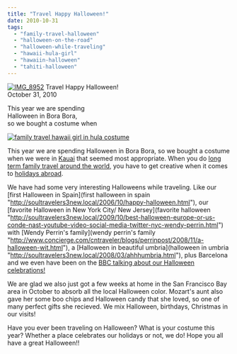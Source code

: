 ```yaml
---
title: "Travel Happy Halloween!"
date: 2010-10-31
tags: 
  - "family-travel-halloween"
  - "halloween-on-the-road"
  - "halloween-while-traveling"
  - "hawaii-hula-girl"
  - "hawaiin-halloween"
  - "tahiti-halloween"
---
```


 [![IMG_8952](https://pub-ac94b3f306b24c0dba4238943c97f2e1.r2.dev/6a00e5502a95078833013488786c14970c.jpg "IMG_8952")](https://pub-ac94b3f306b24c0dba4238943c97f2e1.r2.dev/6a00e5502a95078833013488786c14970c.jpg) Travel Happy Halloween!  
October 31, 2010

This year we are spending  
Halloween in Bora Bora,  
so we bought a costume when 

<!--more-->

[![family travel hawaii girl in hula costume](https://pub-ac94b3f306b24c0dba4238943c97f2e1.r2.dev/6a00e5502a950788330133f55882ed970b.jpg "family travel hawaii girl in hula costume")](https://pub-ac94b3f306b24c0dba4238943c97f2e1.r2.dev/6a00e5502a950788330133f55882ed970b.jpg)  
  
  

This year we are spending Halloween in Bora Bora, so we bought a costume when we were in [Kauai](kuaia  "http://soultravelers3new.local/2010/10/family-travel-kauai-hawaii-photo-luau-hawaiin-culture-napali-coast-sail-best-for-kids.html") that seemed most appropriate. When you do [long term family travel around the world,](long%20term%20family%20travel "http://soultravelers3new.local/2009/04/how-to-travel-the-world-as-a-digital-nomad-family.html") you have to get creative when it comes to [holidays abroad](holidays%20abroad "http://soultravelers3new.local/2009/12/how-to-enjoy-family-travel-abroad-at-christmas-digital-nomad-4hww-extended-travel-holidays.html").

We have had some very interesting Halloweens while traveling. Like our [first Halloween in Spain](first halloween in spain "http://soultravelers3new.local/2006/10/happy-halloween.html"), our [favorite Halloween in New York City/ New Jersey](favorite halloween "http://soultravelers3new.local/2009/10/best-halloween-europe-or-us-conde-nast-youtube-video-social-media-twitter-nyc-wendy-perrin.html") with [Wendy Perrin's family](wendy perrin's family "http://www.concierge.com/cntraveler/blogs/perrinpost/2008/11/a-halloween-wit.html"), a [Halloween in beautiful umbria](halloween in umbria "http://soultravelers3new.local/2008/03/ahhhumbria.html"), plus Barcelona and we even have been on the [BBC talking about our Halloween celebrations!](bbc "http://news.bbc.co.uk/2/hi/programmes/fast_track/9075804.stm")

We are glad we also just got a few weeks at home in the San Francisco Bay area in October to absorb all the local Halloween color. Mozart's aunt also gave her some boo chips and Halloween candy that she loved, so one of many perfect gifts she recieved. We mix Halloween, birthdays, Christmas in our visits!

Have you ever been traveling on Halloween? What is your costume this year? Whether a place celebrates our holidays or not, we do! Hope you all have a great Halloween!!
